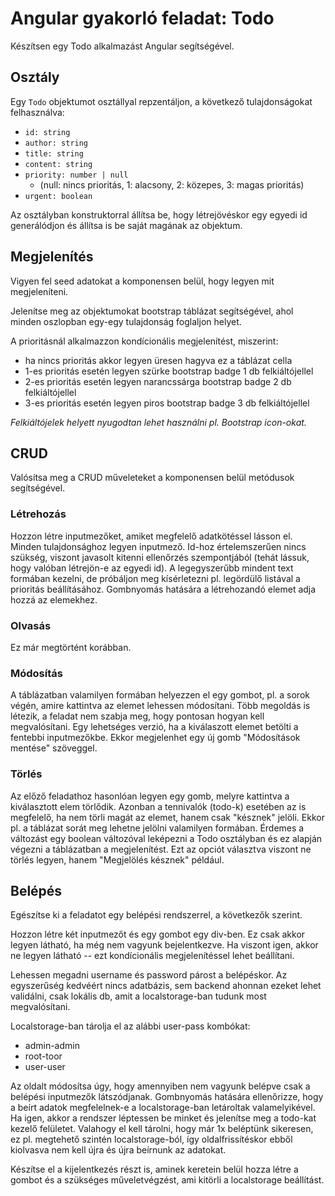 # Angular gyakorló feladat: Todo

Készítsen egy Todo alkalmazást Angular segítségével.

## Osztály

Egy `Todo` objektumot osztállyal repzentáljon, a következő tulajdonságokat felhasználva:

- `id: string`
- `author: string`
- `title: string`
- `content: string`
- `priority: number | null`
  - (null: nincs prioritás, 1: alacsony, 2: közepes, 3: magas prioritás)
- `urgent: boolean`

Az osztályban konstruktorral állítsa be, hogy létrejövéskor egy egyedi id generálódjon és állítsa is be saját magának az objektum.

## Megjelenítés

Vigyen fel seed adatokat a komponensen belül, hogy legyen mit megjeleníteni.

Jelenítse meg az objektumokat bootstrap táblázat segítségével, ahol minden oszlopban egy-egy tulajdonság foglaljon helyet.

A prioritásnál alkalmazzon kondícionális megjelenítést, miszerint:

- ha nincs prioritás akkor legyen üresen hagyva ez a táblázat cella
- 1-es prioritás esetén legyen szürke bootstrap badge 1 db felkiáltójellel
- 2-es prioritás esetén legyen narancssárga bootstrap badge 2 db felkiáltójellel
- 3-es prioritás esetén legyen piros bootstrap badge 3 db felkiáltójellel

*Felkiáltójelek helyett nyugodtan lehet használni pl. Bootstrap icon-okat.*

## CRUD

Valósítsa meg a CRUD műveleteket a komponensen belül metódusok segítségével.

### Létrehozás

Hozzon létre inputmezőket, amiket megfelelő adatkötéssel lásson el. Minden tulajdonsághoz legyen inputmező. Id-hoz értelemszerűen nincs szükség, viszont javasolt kitenni ellenőrzés szempontjából (tehát lássuk, hogy valóban létrejön-e az egyedi id). A legegyszerűbb mindent text formában kezelni, de próbáljon meg kísérletezni pl. legördülő listával a prioritás beállításához. Gombnyomás hatására a létrehozandó elemet adja hozzá az elemekhez.

### Olvasás

Ez már megtörtént korábban.

### Módosítás

A táblázatban valamilyen formában helyezzen el egy gombot, pl. a sorok végén, amire kattintva az elemet lehessen módosítani. Több megoldás is létezik, a feladat nem szabja meg, hogy pontosan hogyan kell megvalósítani. Egy lehetséges verzió, ha a kiválaszott elemet betölti a fentebbi inputmezőkbe. Ekkor megjelenhet egy új gomb "Módosítások mentése" szöveggel.

### Törlés

Az előző feladathoz hasonlóan legyen egy gomb, melyre kattintva a kiválasztott elem törlődik. Azonban a tennivalók (todo-k) esetében az is megfelelő, ha nem törli magát az elemet, hanem csak "késznek" jelöli. Ekkor pl. a táblázat sorát meg lehetne jelölni valamilyen formában. Érdemes a változást egy boolean változóval leképezni a Todo osztályban és ez alapján végezni a táblázatban a megjelenítést. Ezt az opciót választva viszont ne törlés legyen, hanem "Megjelölés késznek" például.

## Belépés

Egészítse ki a feladatot egy belépési rendszerrel, a következők szerint.

Hozzon létre két inputmezőt és egy gombot egy div-ben. Ez csak akkor legyen látható, ha még nem vagyunk bejelentkezve. Ha viszont igen, akkor ne legyen látható -- ezt kondícionális megjelenítéssel lehet beállítani.

Lehessen megadni username és password párost a belépéskor. Az egyszerűség kedvéért nincs adatbázis, sem backend ahonnan ezeket lehet validálni, csak lokális db, amit a localstorage-ban tudunk most megvalósítani.

Localstorage-ban tárolja el az alábbi user-pass kombókat:

- admin-admin
- root-toor
- user-user

Az oldalt módosítsa úgy, hogy amennyiben nem vagyunk belépve csak a belépési inputmezők látszódjanak. Gombnyomás hatására ellenőrizze, hogy a beírt adatok megfelelnek-e a localstorage-ban letároltak valamelyikével. Ha igen, akkor a rendszer léptessen be minket és jelenítse meg a todo-kat kezelő felületet. Valahogy el kell tárolni, hogy már 1x beléptünk sikeresen, ez pl. megtehető szintén localstorage-ból, így oldalfrissítéskor ebből kiolvasva nem kell újra és újra beírnunk az adatokat.

Készítse el a kijelentkezés részt is, aminek keretein belül hozza létre a gombot és a szükséges műveletvégzést, ami kitörli a localstorage beállítást.
